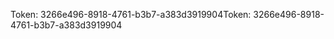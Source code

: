 <span data-ttu-id="97116-101">Token: 3266e496-8918-4761-b3b7-a383d3919904</span><span class="sxs-lookup"><span data-stu-id="97116-101">Token: 3266e496-8918-4761-b3b7-a383d3919904</span></span>